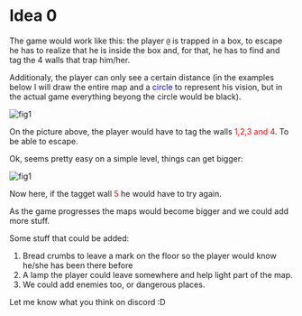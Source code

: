 # Idea 0

The game would work like this: the player `@` is trapped in a box, to escape he has to realize that he is
inside the box and, for that, he has to find and tag the 4 walls that trap him/her.

Additionaly, the player can only see a certain distance (in the examples below I will draw the entire map and a <span style="color:blue"> circle </span> to represent his vision, but in the actual game everything beyong the circle would be black).

![fig1]('https://github.com/mirandazellnik/code-jam-2021/blob/main/ideas/fig2.jpg')

On the picture above, the player would have to tag the walls <span style="color:red">1,2,3 and 4</span>. To be able to escape.

Ok, seems pretty easy on a simple level, things can get bigger:

![fig1]('https://github.com/mirandazellnik/code-jam-2021/blob/main/ideas/fig2.jpg')

Now here, if the tagget wall <span style="color:red"> 5</span> he would have to try again.

As the game progresses the maps would become bigger and we could add more stuff.

Some stuff that could be added:

1. Bread crumbs to leave a mark on the floor so the player would know he/she has been there before
2. A lamp the player could leave somewhere and help light part of the map.
3. We could add enemies too, or dangerous places.

Let me know what you think on discord :D
